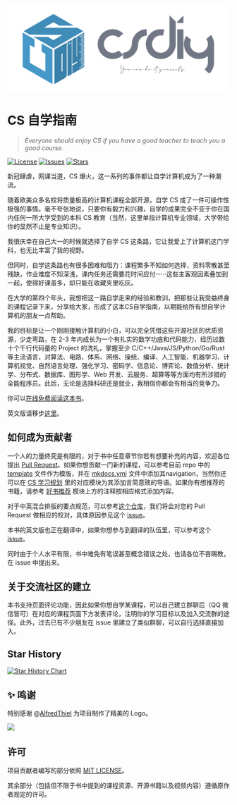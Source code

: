 <div align="center">
  <img src=./docs/images/title.png >
</div>

# CS 自学指南

> *Everyone should enjoy CS if you have a good teacher to teach you a good course.*

[![License](https://img.shields.io/github/license/PKUFlyingPig/cs-self-learning)](https://github.com/PKUFlyingPig/cs-self-learning/blob/master/LICENSE)
[![Issues](https://img.shields.io/github/issues/PKUFlyingPig/cs-self-learning)](https://github.com/PKUFlyingPig/cs-self-learning/issues)
[![Stars](https://img.shields.io/github/stars/PKUFlyingPig/cs-self-learning)](https://github.com/PKUFlyingPig/cs-self-learning)

新冠肆虐，网课当道，CS 爆火，这一系列的事件都让自学计算机成为了一种潮流。

随着欧美众多名校将质量极高的计算机课程全部开源，自学 CS 成了一件可操作性极强的事情。毫不夸张地说，只要你有毅力和兴趣，自学的成果完全不亚于你在国内任何一所大学受到的本科 CS 教育（当然，这里单指计算机专业领域，大学带给你的显然不止是专业知识）。

我很庆幸在自己大一的时候就选择了自学 CS 这条路，它让我爱上了计算机这门学科，也无比丰富了我的视野。

但同时，自学这条路也有很多困难和阻力：课程繁多不知如何选择，资料零散甚至残缺，作业难度不知深浅，课内任务还需要花时间应付······这些主客观因素叠加到一起，使得好课虽多，却只能在收藏夹里吃灰。

在大学的第四个年头，我想把这一路自学走来的经验和教训，把那些让我受益终身的课程记录下来，分享给大家，形成了这本CS自学指南，以期能给所有想自学计算机的朋友一点帮助。

我的目标是让一个刚刚接触计算机的小白，可以完全凭借这些开源社区的优质资源，少走弯路，在 2-3 年内成长为一个有扎实的数学功底和代码能力，经历过数十个千行代码量的 Project 的洗礼，掌握至少 C/C++/Java/JS/Python/Go/Rust 等主流语言，对算法、电路、体系、网络、操统、编译、人工智能、机器学习、计算机视觉、自然语言处理、强化学习、密码学、信息论、博弈论、数值分析、统计学、分布式、数据库、图形学、Web 开发、云服务、超算等等方面均有所涉猎的全能程序员。此后，无论是选择科研还是就业，我相信你都会有相当的竞争力。

你可以[在线免费阅读这本书](https://csdiy.wiki)。

英文版请移步[这里](https://github.com/PKUFlyingPig/Self-learning-Computer-Science)。

## 如何成为贡献者

一个人的力量终究是有限的，对于书中任意章节你若有想要补充的内容，欢迎各位提出 [Pull Request](https://docs.github.com/en/pull-requests/collaborating-with-pull-requests/proposing-changes-to-your-work-with-pull-requests/creating-a-pull-request-from-a-fork)。如果你想贡献一门新的课程，可以参考目前 repo 中的 [template](./template.md) 文件作为模版，并在 [mkdocs.yml](./mkdocs.yml) 文件中添加其navigation，当然你还可以在 [CS 学习规划](./docs/CS学习规划.md) 里的对应模块为其添加言简意赅的导语。如果你有想推荐的书籍，请参考 [好书推荐](https://raw.githubusercontent.com/PKUFlyingPig/cs-self-learning/master/docs/%E5%A5%BD%E4%B9%A6%E6%8E%A8%E8%8D%90.md) 模块上方的注释按相应格式添加内容。

对于中英混合排版的要点规范，可以参考[这个仓库](https://github.com/sparanoid/chinese-copywriting-guidelines/blob/master/README.zh-Hans.md)，我们将会对您的 Pull Request 做相应的校对，具体原因参见这个 [issue](https://github.com/PKUFlyingPig/cs-self-learning/issues/114)。

本书的英文版也正在翻译中，如果你想参与到翻译的队伍里，可以参考这个 [issue](https://github.com/PKUFlyingPig/cs-self-learning/issues/222)。

同时由于个人水平有限，书中难免有笔误甚至概念错误之处，也请各位不吝赐教，在 issue 中提出来。

## 关于交流社区的建立

本书支持页面评论功能，因此如果你想自学某课程，可以自己建立群聊后（QQ 微信皆可）在对应的课程页面下方发表评论，注明你的学习目标以及加入交流群的途径。此外，过去已有不少朋友在 issue 里建立了类似群聊，可以自行选择直接加入。

## Star History

[![Star History Chart](https://api.star-history.com/svg?repos=PKUFlyingPig/cs-self-learning&type=Timeline)](https://star-history.com/#PKUFlyingPig/cs-self-learning&Timeline)

## ✨ 鸣谢

特别感谢 @[AlfredThiel](https://github.com/AlfredThiel) 为项目制作了精美的 Logo。
<!--  support by https://contrib.rocks -->
<a href="https://github.com/PKUFlyingPig/cs-self-learning/graphs/contributors">
  <img src="https://contrib.rocks/image?repo=PKUFlyingPig/cs-self-learning"/>
</a>

## 许可

项目贡献者编写的部分依照 [MIT LICENSE](https://www.tawesoft.co.uk/kb/article/mit-license-faq)。

其余部分（包括但不限于书中提到的课程资源、开源书籍以及视频内容）遵循原作者规定的许可。
